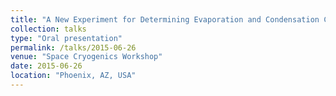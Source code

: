 ```yaml
---
title: "A New Experiment for Determining Evaporation and Condensation Coefficients of Cryogenic Propellants"
collection: talks
type: "Oral presentation"
permalink: /talks/2015-06-26
venue: "Space Cryogenics Workshop"
date: 2015-06-26
location: "Phoenix, AZ, USA"
---
```

